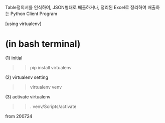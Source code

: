 Table정의서를 인식하여, JSON형태로 배출하거나, 정리된 Excel로 정리하여 배출하는 Python Client Program


[using virtualenv]

# (in bash terminal)
(1) initial
>> pip install virtualenv

(2) virtualenv setting
>> virtualenv venv

(3) activate virtualenv
>> . venv/Scripts/activate


from 200724